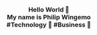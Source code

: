 
  <!-- Hi there! Feel free to make this your own but don't use my data -->
<div align="center"><h3>Hello World 👋<br> My name is Philip Wingemo<br> #Technology 🐠 #Business 🐳
  <br>
  <br>

<!--
**wingemo/wingemo** is a ✨ _special_ ✨ repository because its `README.md` (this file) appears on your GitHub profile.

Here are some ideas to get you started:

- 🔭 I’m currently working on ...
- 🌱 I’m currently learning ...
- 👯 I’m looking to collaborate on ...
- 🤔 I’m looking for help with ...
- 💬 Ask me about ...
- 📫 How to reach me: ...
- 😄 Pronouns: ...
- ⚡ Fun fact: ...
-->
